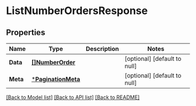 # ListNumberOrdersResponse

## Properties
Name | Type | Description | Notes
------------ | ------------- | ------------- | -------------
**Data** | [**[]NumberOrder**](NumberOrder.md) |  | [optional] [default to null]
**Meta** | [***PaginationMeta**](PaginationMeta.md) |  | [optional] [default to null]

[[Back to Model list]](../README.md#documentation-for-models) [[Back to API list]](../README.md#documentation-for-api-endpoints) [[Back to README]](../README.md)

